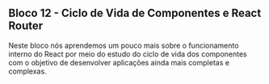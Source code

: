 ## Bloco 12 - Ciclo de Vida de Componentes e React Router

Neste bloco nós aprendemos um pouco mais sobre o funcionamento interno do React por meio do estudo do ciclo de vida dos componentes com o objetivo de desenvolver aplicações ainda mais completas e complexas.